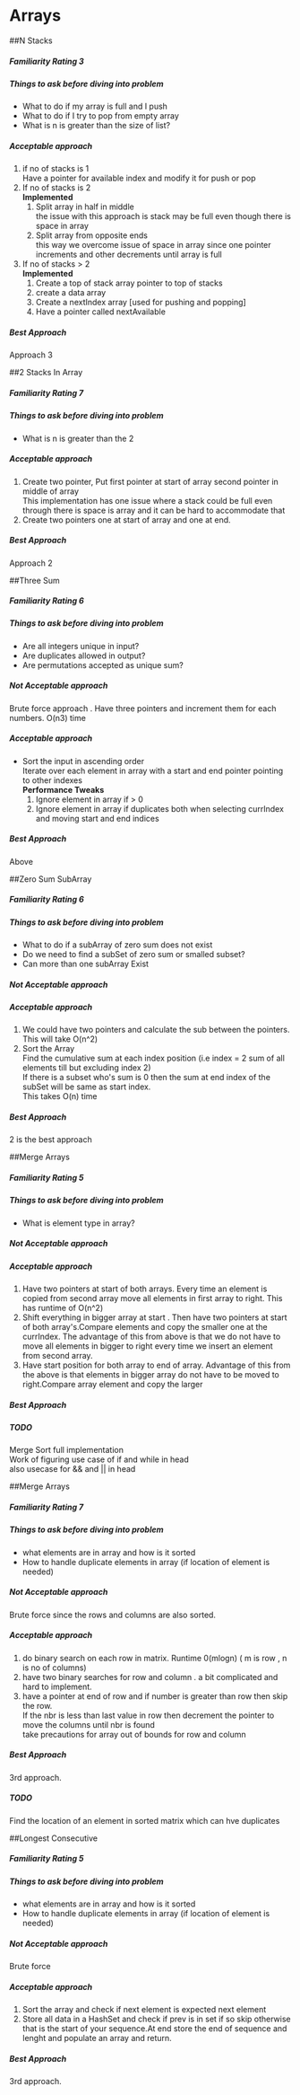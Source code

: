 # Arrays

##N Stacks
##### Familiarity Rating 3

##### Things to ask before diving into problem
* What to do if my array is full and I push
* What to do if I try to pop from empty array
* What is n is greater than the size of list?

##### Acceptable approach
1) if no of stacks is 1<br>
Have  a pointer for available index and modify it for push or pop<br/>
2) If no of stacks is 2<br> <b> Implemented </b>
   1) Split array in half in middle <br/>
  the issue with this approach is stack may be full even though there is space in array
   2) Split array from opposite ends <br/>
   this way we overcome issue of space in array since one pointer increments and other decrements
   until array is full
3)  If no of stacks > 2<br/>
<b>Implemented</b>
    1) Create a top of stack array pointer to top of stacks
    2) create a data array 
    3) Create a nextIndex array [used for pushing and popping]
    4) Have a pointer called nextAvailable
        
##### Best Approach
Approach 3


##2 Stacks In Array
##### Familiarity Rating 7
##### Things to ask before diving into problem
* What is n is greater than the 2

##### Acceptable approach
1) Create two pointer, Put first pointer at start of array second pointer in middle of array<br>
This implementation has one issue where  a stack could be full even through there is space is array
and it can be hard to accommodate that
2) Create two pointers one at start of array and one at end.
        
##### Best Approach
Approach 2

##Three Sum
##### Familiarity Rating 6
##### Things to ask before diving into problem
* Are all integers unique in input?
* Are duplicates allowed in output?
* Are permutations accepted as unique sum?

##### Not Acceptable approach
Brute force approach . Have three pointers  and increment them for each numbers.
O(n3) time

##### Acceptable approach
* Sort the input in ascending order<br>
Iterate over each element in array with a start and end pointer pointing to other indexes<br>
<b>Performance Tweaks</b>
    1) Ignore element in array if > 0
    2) Ignore element in array if duplicates both when selecting currIndex and moving start and end indices

##### Best Approach
Above


##Zero Sum SubArray
##### Familiarity Rating 6
##### Things to ask before diving into problem
* What to do if  a subArray of zero sum does not exist
* Do we need to find a subSet of zero sum or smalled subset?
* Can more than one subArray Exist
##### Not Acceptable approach

##### Acceptable approach
1) We could have two pointers and calculate the sub between the pointers. This will take O(n^2)
2) Sort the Array<br>
Find the cumulative sum at each index position (i.e index  = 2 sum of all elements till but excluding index 2)<br>
If there is a subset who's sum is 0 then the sum at end index of the subSet will be same as start index.<br>
This takes O(n) time

##### Best Approach
2 is the best approach


##Merge Arrays
##### Familiarity Rating 5
##### Things to ask before diving into problem
* What is element type in array?
##### Not Acceptable approach

##### Acceptable approach
1) Have two pointers at start of both arrays. Every time an element is copied from 
second array move all elements in first array to right. This has runtime of O(n^2)
2) Shift everything in bigger array at start . Then have two pointers at start of
both array's.Compare elements and copy the smaller one at the currIndex. The advantage
of this from above is that we do not have to move all elements in bigger to right
every time we insert an element from second array.
3) Have start position for both array to end of array. Advantage of this from the
above is that elements in bigger array do not have to be moved to right.Compare
array element and copy the larger
##### Best Approach

##### TODO 
Merge Sort full implementation <br>
Work of figuring use case of if and while in head<br>
also usecase for && and  || in head


##Merge Arrays
##### Familiarity Rating 7

##### Things to ask before diving into problem
* what elements are in array and how is it sorted
* How to handle duplicate elements in array (if location of element is needed)

##### Not Acceptable approach
Brute force since the rows and columns are also sorted.

##### Acceptable approach
1) do binary search on each row in matrix. Runtime 0(mlogn) ( m is row , n is no of columns)
2) have two binary searches for row and column . a bit complicated and hard to implement.
3) have a pointer at end of row and if number is greater than row then skip the row.<br>
If the nbr is less than last value in row then decrement the pointer to move the columns until nbr is found<br>
take precautions for array out of bounds for row and column

##### Best Approach
3rd approach.

##### TODO 
Find the location of an element in sorted matrix which can hve duplicates


##Longest Consecutive 
##### Familiarity Rating 5

##### Things to ask before diving into problem
* what elements are in array and how is it sorted
* How to handle duplicate elements in array (if location of element is needed)

##### Not Acceptable approach
Brute force

##### Acceptable approach
1) Sort the array and check if next element is expected next element
2) Store all data in a HashSet and check if prev is in set if so skip otherwise 
that is the start of your sequence.At end store the end of sequence and lenght and 
populate an array and return.

##### Best Approach
3rd approach.


